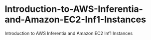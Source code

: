 # Introduction-to-AWS-Inferentia-and-Amazon-EC2-Inf1-Instances
Introduction to AWS Inferentia and Amazon EC2 Inf1 Instances
